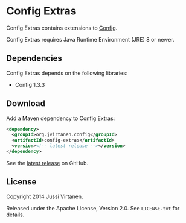 # Config Extras

Config Extras contains extensions to [Config][].

  [Config]: https://github.com/lightbend/config

Config Extras requires Java Runtime Environment (JRE) 8 or newer.

## Dependencies

Config Extras depends on the following libraries:

- Config 1.3.3

## Download

Add a Maven dependency to Config Extras:

```xml
<dependency>
  <groupId>org.jvirtanen.config</groupId>
  <artifactId>config-extras</artifactId>
  <version><!-- latest release --></version>
</dependency>
```

See the [latest release][] on GitHub.

  [latest release]: https://github.com/jvirtanen/config-extras/releases/latest

## License

Copyright 2014 Jussi Virtanen.

Released under the Apache License, Version 2.0. See `LICENSE.txt` for details.
